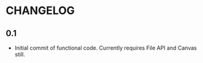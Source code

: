 # CHANGELOG

## 0.1
- Initial commit of functional code. Currently requires File API and Canvas still.
